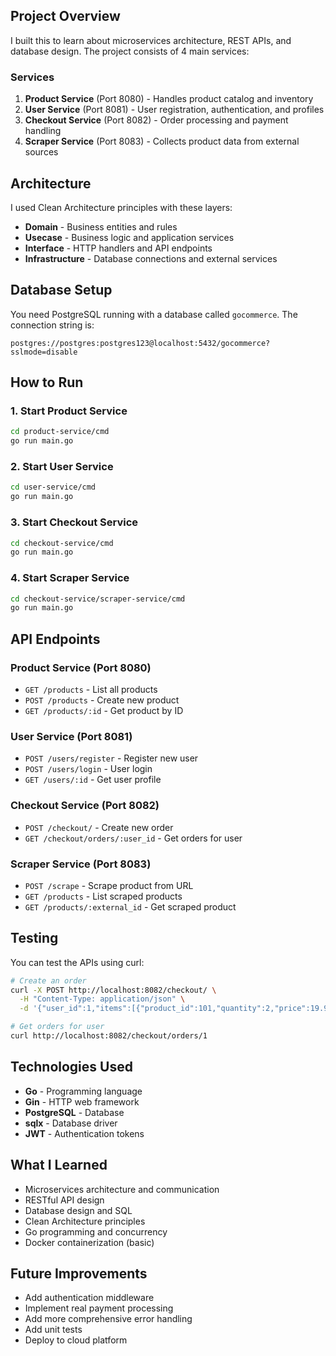 

## Project Overview

I built this to learn about microservices architecture, REST APIs, and database design. The project consists of 4 main services:

### Services
1. **Product Service** (Port 8080) - Handles product catalog and inventory
2. **User Service** (Port 8081) - User registration, authentication, and profiles  
3. **Checkout Service** (Port 8082) - Order processing and payment handling
4. **Scraper Service** (Port 8083) - Collects product data from external sources

## Architecture

I used Clean Architecture principles with these layers:
- **Domain** - Business entities and rules
- **Usecase** - Business logic and application services
- **Interface** - HTTP handlers and API endpoints
- **Infrastructure** - Database connections and external services

## Database Setup

You need PostgreSQL running with a database called `gocommerce`. The connection string is:
```
postgres://postgres:postgres123@localhost:5432/gocommerce?sslmode=disable
```

## How to Run

### 1. Start Product Service
```bash
cd product-service/cmd
go run main.go
```

### 2. Start User Service  
```bash
cd user-service/cmd
go run main.go
```

### 3. Start Checkout Service
```bash
cd checkout-service/cmd
go run main.go
```

### 4. Start Scraper Service
```bash
cd checkout-service/scraper-service/cmd
go run main.go
```

## API Endpoints

### Product Service (Port 8080)
- `GET /products` - List all products
- `POST /products` - Create new product
- `GET /products/:id` - Get product by ID

### User Service (Port 8081)
- `POST /users/register` - Register new user
- `POST /users/login` - User login
- `GET /users/:id` - Get user profile

### Checkout Service (Port 8082)
- `POST /checkout/` - Create new order
- `GET /checkout/orders/:user_id` - Get orders for user

### Scraper Service (Port 8083)
- `POST /scrape` - Scrape product from URL
- `GET /products` - List scraped products
- `GET /products/:external_id` - Get scraped product

## Testing

You can test the APIs using curl:

```bash
# Create an order
curl -X POST http://localhost:8082/checkout/ \
  -H "Content-Type: application/json" \
  -d '{"user_id":1,"items":[{"product_id":101,"quantity":2,"price":19.99}],"payment_method":"credit_card"}'

# Get orders for user
curl http://localhost:8082/checkout/orders/1
```

## Technologies Used

- **Go** - Programming language
- **Gin** - HTTP web framework
- **PostgreSQL** - Database
- **sqlx** - Database driver
- **JWT** - Authentication tokens

## What I Learned

- Microservices architecture and communication
- RESTful API design
- Database design and SQL
- Clean Architecture principles
- Go programming and concurrency
- Docker containerization (basic)

## Future Improvements

- Add authentication middleware
- Implement real payment processing
- Add more comprehensive error handling
- Add unit tests
- Deploy to cloud platform
